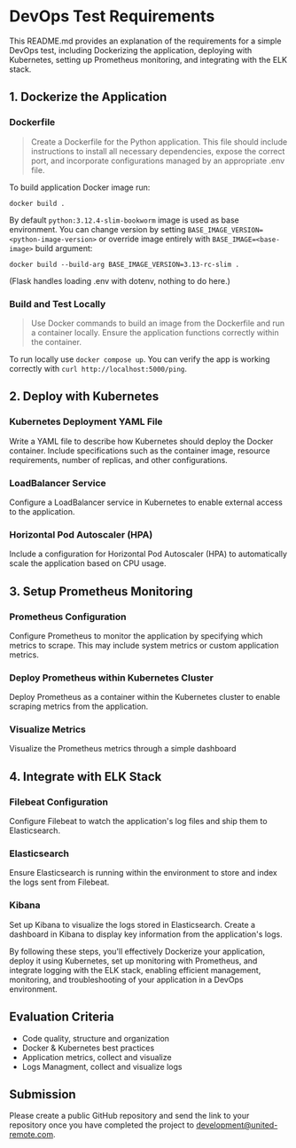 # DevOps Test Requirements

This README.md provides an explanation of the requirements for a simple DevOps test, including Dockerizing the application, deploying with Kubernetes, setting up Prometheus monitoring, and integrating with the ELK stack.

## 1. Dockerize the Application

### Dockerfile
> Create a Dockerfile for the Python application. This file should include instructions to install all necessary dependencies, expose the correct port, and incorporate configurations managed by an appropriate .env file.

To build application Docker image run:

```shell
docker build .
```

By default `python:3.12.4-slim-bookworm` image is used as base environment. You can change version by setting
`BASE_IMAGE_VERSION=<python-image-version>` or override image entirely with `BASE_IMAGE=<base-image>` build argument:

```shell
docker build --build-arg BASE_IMAGE_VERSION=3.13-rc-slim .
```

(Flask handles loading .env with dotenv, nothing to do here.)

### Build and Test Locally
> Use Docker commands to build an image from the Dockerfile and run a container locally. Ensure the application functions correctly within the container.

To run locally use `docker compose up`. You can verify the app is working correctly with
`curl http://localhost:5000/ping`.

## 2. Deploy with Kubernetes

### Kubernetes Deployment YAML File
Write a YAML file to describe how Kubernetes should deploy the Docker container. Include specifications such as the container image, resource requirements, number of replicas, and other configurations.

### LoadBalancer Service
Configure a LoadBalancer service in Kubernetes to enable external access to the application.

### Horizontal Pod Autoscaler (HPA)
Include a configuration for Horizontal Pod Autoscaler (HPA) to automatically scale the application based on CPU usage.

## 3. Setup Prometheus Monitoring

### Prometheus Configuration
Configure Prometheus to monitor the application by specifying which metrics to scrape. This may include system metrics or custom application metrics.

### Deploy Prometheus within Kubernetes Cluster
Deploy Prometheus as a container within the Kubernetes cluster to enable scraping metrics from the application.

### Visualize Metrics
Visualize the Prometheus metrics through a simple dashboard

## 4. Integrate with ELK Stack

### Filebeat Configuration
Configure Filebeat to watch the application's log files and ship them to Elasticsearch.

### Elasticsearch
Ensure Elasticsearch is running within the environment to store and index the logs sent from Filebeat.

### Kibana
Set up Kibana to visualize the logs stored in Elasticsearch. Create a dashboard in Kibana to display key information from the application's logs.

By following these steps, you'll effectively Dockerize your application, deploy it using Kubernetes, set up monitoring with Prometheus, and integrate logging with the ELK stack, enabling efficient management, monitoring, and troubleshooting of your application in a DevOps environment.

## Evaluation Criteria

- Code quality, structure and organization
- Docker & Kubernetes best practices
- Application metrics, collect and visualize
- Logs Managment, collect and visualize logs

## Submission

Please create a public GitHub repository and send the link to your repository once you have completed the project to <development@united-remote.com>.

